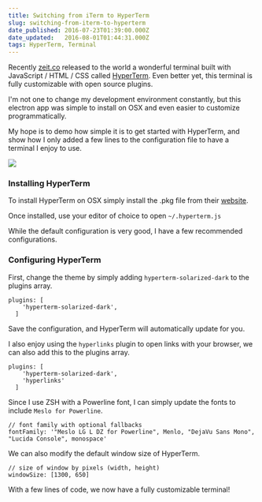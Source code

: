 ```yaml
---
title: Switching from iTerm to HyperTerm
slug: switching-from-iterm-to-hyperterm
date_published: 2016-07-23T01:39:00.000Z
date_updated:   2016-08-01T01:44:31.000Z
tags: HyperTerm, Terminal
---
```


Recently [zeit.co](https://zeit.co/) released to the world a wonderful terminal built with JavaScript / HTML / CSS called [HyperTerm](https://hyperterm.org/). Even better yet, this terminal is fully customizable with open source plugins.

I'm not one to change my development environment constantly, but this electron app was simple to install on OSX and even easier to customize programmatically.

My hope is to demo how simple it is to get started with HyperTerm, and show how I only added a few lines to the configuration file to have a terminal I enjoy to use.

![](/content/images/2016/07/Screenshot-2016-07-31-17-27-29.png)

### Installing HyperTerm

To install HyperTerm on OSX simply install the .pkg file from their [website](https://hyperterm.org/#installation).

Once installed, use your editor of choice to open `~/.hyperterm.js`

While the default configuration is very good, I have a few recommended configurations.

### Configuring HyperTerm

First, change the theme by simply adding `hyperterm-solarized-dark` to the plugins array.

```
plugins: [
    'hyperterm-solarized-dark',
  ]
```

Save the configuration, and HyperTerm will automatically update for you.

I also enjoy using the `hyperlinks` plugin to open links with your browser, we can also add this to the plugins array.

```
plugins: [
    'hyperterm-solarized-dark',
    'hyperlinks'
  ]
```

Since I use ZSH with a Powerline font, I can simply update the fonts to include `Meslo for Powerline`.

```
// font family with optional fallbacks
fontFamily: '"Meslo LG L DZ for Powerline", Menlo, "DejaVu Sans Mono", "Lucida Console", monospace'
```

We can also modify the default window size of HyperTerm.

```
// size of window by pixels (width, height)
windowSize: [1300, 650]
```

With a few lines of code, we now have a fully customizable terminal!
